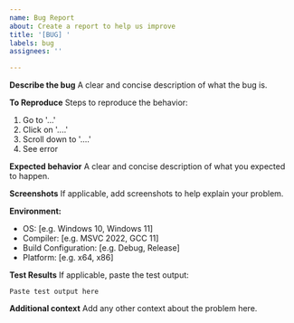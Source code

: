 ```yaml
---
name: Bug Report
about: Create a report to help us improve
title: '[BUG] '
labels: bug
assignees: ''

---
```


**Describe the bug**
A clear and concise description of what the bug is.

**To Reproduce**
Steps to reproduce the behavior:
1. Go to '...'
2. Click on '....'
3. Scroll down to '....'
4. See error

**Expected behavior**
A clear and concise description of what you expected to happen.

**Screenshots**
If applicable, add screenshots to help explain your problem.

**Environment:**
- OS: [e.g. Windows 10, Windows 11]
- Compiler: [e.g. MSVC 2022, GCC 11]
- Build Configuration: [e.g. Debug, Release]
- Platform: [e.g. x64, x86]

**Test Results**
If applicable, paste the test output:
```
Paste test output here
```

**Additional context**
Add any other context about the problem here.
